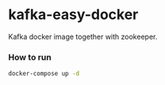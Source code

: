 # kafka-easy-docker
Kafka docker image together with zookeeper.

### How to run

```bash
docker-compose up -d
```


